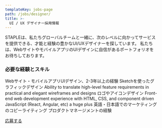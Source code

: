 ```yaml
---
templateKey: jobs-page
path: /jobs/designer/
title: >-
  UI / UX デザイナー採用情報
---
```


STAPLEは、私たちグローバルチームと一緒に、次のレベルに向かってサービスを提供できる、才能と経験の豊かなUI/UXデザイナーを探しています。
私たちは、WebサイトやモバイルアプリのUIデザインに自信があるポートフォリオをお待ちしております。

### 必要な経験とスキル
Webサイト・モバイルアプリUIデザイン、2-3年以上の経験
Sketchを使ったグラフィックデザイン
Ability to translate high-level feature requirements in practical and elegant wireframes and designs
ロゴやアイコンデザイン
Front-end web development experience with HTML, CSS, and component driven JavaScript (React, Angular, etc) a huge plus
英語・日本語でのマーケティングのコピーライティング
プロダクトマネージメントの経験
<div class="text-center">
<a class="button is-medium is-primary is-outlined pl5 pr5" href="/contacts/">応募する</a>
</div>